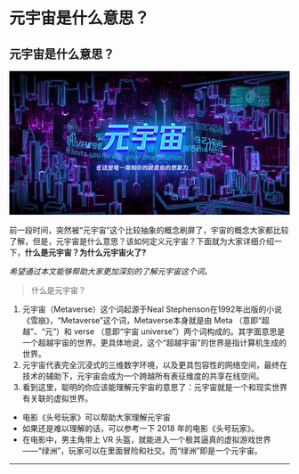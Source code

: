 # 元宇宙是什么意思？


## 元宇宙是什么意思？

![](1.webp.jpg)

前一段时间，突然被“元宇宙”这个比较抽象的概念刷屏了，宇宙的概念大家都比较了解，但是，元宇宙是什么意思？该如何定义元宇宙？下面就为大家详细介绍一下，**什么是元宇宙？为什么元宇宙火了?**

*希望通过本文能够帮助大家更加深刻的了解元宇宙这个词。*

> 什么是元宇宙？

1. 元宇宙（Metaverse）这个词起源于Neal Stephenson在1992年出版的小说《雪崩》，“Metaverse”这个词，Metaverse本身就是由 Meta （意即“超越”、“元”）和 verse （意即“宇宙 universe”）两个词构成的。其字面意思是一个超越宇宙的世界。更具体地说，这个“超越宇宙”的世界是指计算机生成的世界。
2.  元宇宙代表完全沉浸式的三维数字环境，以及更具包容性的网络空间，最终在技术的辅助下，元宇宙会成为一个跨越所有表征维度的共享在线空间。
3.  看到这里，聪明的你应该能理解元宇宙的意思了：元宇宙就是一个和现实世界有关联的虚拟世界。

- 电影《头号玩家》可以帮助大家理解元宇宙
- 如果还是难以理解的话，可以参考一下 2018 年的电影《头号玩家》。
- 在电影中，男主角带上 VR 头盔，就能进入一个极其逼真的虚拟游戏世界 ——“绿洲”，玩家可以在里面冒险和社交。而“绿洲”即是一个元宇宙。

---










